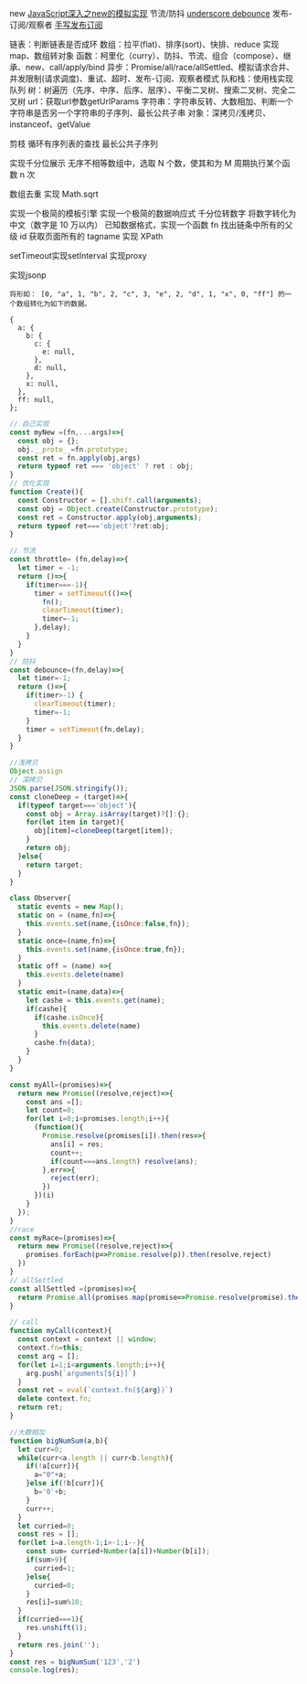new
[JavaScript深入之new的模拟实现](https://juejin.cn/post/6844903476766441479)
节流/防抖
[underscore debounce](https://github.com/jashkenas/underscore/blob/master/modules/debounce.js)
发布-订阅/观察者
[手写发布订阅](https://github.com/lgwebdream/FE-Interview/issues/34)

链表：判断链表是否成环
数组：拉平(flat)、排序(sort)、快排、reduce 实现 map、数组转对象
函数：柯里化（curry）、防抖、节流、组合（compose）、继承、new、call/apply/bind
异步：Promise/all/race/allSettled、模拟请求合并、并发限制(请求调度)、重试、超时、发布-订阅、观察者模式
队和栈：使用栈实现队列
树：树遍历（先序、中序、后序、层序）、平衡二叉树、搜索二叉树、完全二叉树
url：获取url参数getUrlParams
字符串：字符串反转、大数相加、判断一个字符串是否另一个字符串的子序列、最长公共子串
对象：深拷贝/浅拷贝、instanceof、getValue

剪枝
循环有序列表的查找
最长公共子序列

实现千分位展示
无序不相等数组中，选取 N 个数，使其和为 M
周期执行某个函数 n 次

数组去重
实现 Math.sqrt

实现一个极简的模板引擎
实现一个极简的数据响应式
千分位转数字
将数字转化为中文（数字是 10 万以内）
已知数据格式，实现一个函数 fn 找出链条中所有的父级 id
获取页面所有的 tagname
实现 XPath

setTimeout实现setInterval
实现proxy

实现jsonp

```
将形如： [0, "a", 1, "b", 2, "c", 3, "e", 2, "d", 1, "x", 0, "ff"] 的一个数组转化为如下的数据。

{
  a: {
    b: {
      c: {
        e: null,
      },
      d: null,
    },
    x: null,
  },
  ff: null,
};
```
```js
// 自己实现
const myNew =(fn,...args)=>{
  const obj = {};
  obj.__proto__=fn.prototype;
  const ret = fn.apply(obj,args)
  return typeof ret === 'object' ? ret : obj;
}
// 优化实现
function Create(){
  const Constructor = [].shift.call(arguments);
  const obj = Object.create(Constructor.prototype);
  const ret = Constructor.apply(obj,arguments);
  return typeof ret==='object'?ret:obj;
}
```

```js
// 节流
const throttle= (fn,delay)=>{
  let timer = -1;
  return ()=>{
    if(timer===-1){
      timer = setTimeout(()=>{
        fn();
        clearTimeout(timer);
        timer=-1;
      },delay);
    }
  }
}
// 防抖
const debounce=(fn,delay)=>{
  let timer=-1;
  return ()=>{
    if(timer>-1) {
      clearTimeout(timer);
      timer=-1;
    }
    timer = setTimeout(fn,delay);
  }
}
```

```js
//浅拷贝
Object.assign
// 深拷贝
JSON.parse(JSON.stringify());
const cloneDeep = (target)=>{
  if(typeof target==='object'){
    const obj = Array.isArray(target)?[]:{};
    for(let item in target){
      obj[item]=cloneDeep(target[item]);
    }
    return obj;
  }else{
    return target;
  }
}
```

```js
class Observer{
  static events = new Map();
  static on = (name,fn)=>{
    this.events.set(name,{isOnce:false,fn});
  }
  static once=(name,fn)=>{
    this.events.set(name,{isOnce:true,fn});
  }
  static off = (name) =>{
    this.events.delete(name)
  }
  static emit=(name,data)=>{
    let cashe = this.events.get(name);
    if(cashe){
      if(cashe.isOnce){
        this.events.delete(name)
      }
      cashe.fn(data);
    }
  }
}
```

```js
const myAll=(promises)=>{
  return new Promise((resolve,reject)=>{
    const ans =[];
    let count=0;
    for(let i=0;i<promises.length;i++){
      (function(){
        Promise.resolve(promises[i]).then(res=>{
          ans[i] = res;
          count++;
          if(count===ans.length) resolve(ans);
        },err=>{
          reject(err);
        })
      })(i)
    }
  });
}
//race
const myRace=(promises)=>{
  return new Promise((resolve,reject)=>{
    promises.forEach(p=>Promise.resolve(p)).then(resolve,reject)
  })
}
// allSettled
const allSettled =(promises)=>{
  return Promise.all(promises.map(promise=>Promise.resolve(promise).then(res=>({status:'fulfilled',res},err=>({status:'rejected',err})))))
}
```
```js
// call
function myCall(context){
  const context = context || window;
  context.fn=this;
  const arg = [];
  for(let i=1;i<arguments.length;i++){
    arg.push(`arguments[${i}]`)
  }
  const ret = eval(`context.fn(${arg})`)
  delete context.fn;
  return ret;
}
```
```js
//大数相加
function bigNumSum(a,b){
  let curr=0;
  while(curr<a.length || curr<b.length){
    if(!a[curr]){
      a="0"+a;
    }else if(!b[curr]){
      b='0'+b;
    }
    curr++;
  }
  let curried=0;
  const res = [];
  for(let i=a.length-1;i>-1;i--){
    const sum= curried+Number(a[i])+Number(b[i]);
    if(sum>9){
      curried=1;
    }else{
      curried=0;
    }
    res[i]=sum%10;
  }
  if(curried===1){
    res.unshift(1);
  }
  return res.join('');
}
const res = bigNumSum('123','2')
console.log(res);
```